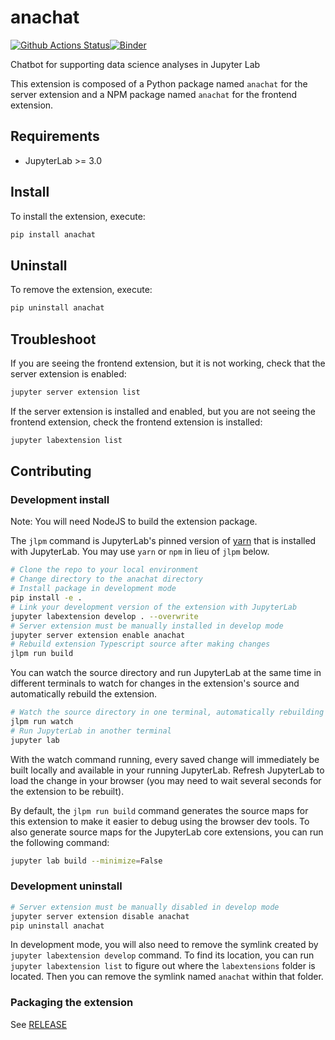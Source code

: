 # anachat

[![Github Actions Status](https://github.com/JoaoFelipe/anachat/workflows/Build/badge.svg)](https://github.com/JoaoFelipe/anachat/actions/workflows/build.yml)[![Binder](https://mybinder.org/badge_logo.svg)](https://mybinder.org/v2/gh/JoaoFelipe/anachat/main?urlpath=lab)

Chatbot for supporting data science analyses in Jupyter Lab


This extension is composed of a Python package named `anachat`
for the server extension and a NPM package named `anachat`
for the frontend extension.


## Requirements

* JupyterLab >= 3.0

## Install

To install the extension, execute:

```bash
pip install anachat
```

## Uninstall

To remove the extension, execute:

```bash
pip uninstall anachat
```


## Troubleshoot

If you are seeing the frontend extension, but it is not working, check
that the server extension is enabled:

```bash
jupyter server extension list
```

If the server extension is installed and enabled, but you are not seeing
the frontend extension, check the frontend extension is installed:

```bash
jupyter labextension list
```


## Contributing

### Development install

Note: You will need NodeJS to build the extension package.

The `jlpm` command is JupyterLab's pinned version of
[yarn](https://yarnpkg.com/) that is installed with JupyterLab. You may use
`yarn` or `npm` in lieu of `jlpm` below.

```bash
# Clone the repo to your local environment
# Change directory to the anachat directory
# Install package in development mode
pip install -e .
# Link your development version of the extension with JupyterLab
jupyter labextension develop . --overwrite
# Server extension must be manually installed in develop mode
jupyter server extension enable anachat
# Rebuild extension Typescript source after making changes
jlpm run build
```

You can watch the source directory and run JupyterLab at the same time in different terminals to watch for changes in the extension's source and automatically rebuild the extension.

```bash
# Watch the source directory in one terminal, automatically rebuilding when needed
jlpm run watch
# Run JupyterLab in another terminal
jupyter lab
```

With the watch command running, every saved change will immediately be built locally and available in your running JupyterLab. Refresh JupyterLab to load the change in your browser (you may need to wait several seconds for the extension to be rebuilt).

By default, the `jlpm run build` command generates the source maps for this extension to make it easier to debug using the browser dev tools. To also generate source maps for the JupyterLab core extensions, you can run the following command:

```bash
jupyter lab build --minimize=False
```

### Development uninstall

```bash
# Server extension must be manually disabled in develop mode
jupyter server extension disable anachat
pip uninstall anachat
```

In development mode, you will also need to remove the symlink created by `jupyter labextension develop`
command. To find its location, you can run `jupyter labextension list` to figure out where the `labextensions`
folder is located. Then you can remove the symlink named `anachat` within that folder.

### Packaging the extension

See [RELEASE](RELEASE.md)
